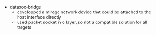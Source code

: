 - databox-bridge
  - developped a mirage network device that could be attached to the host interface directly
  - used packet socket in c layer, so not a compatible solution for all targets
